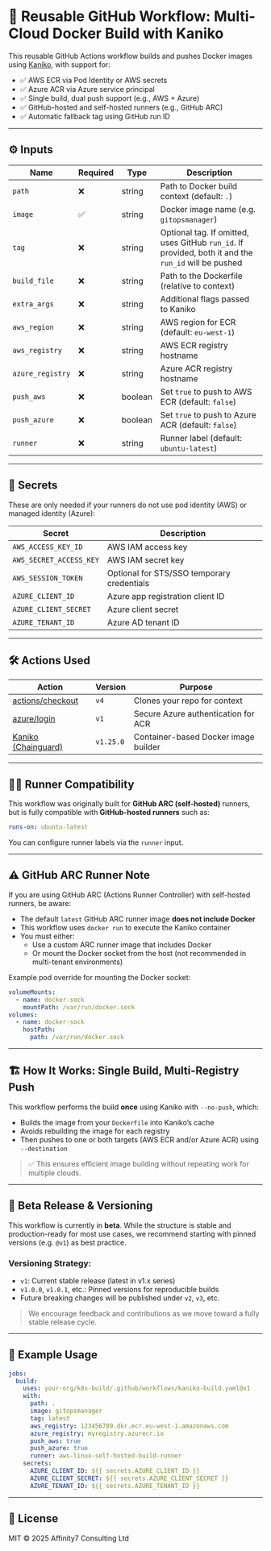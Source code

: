# 🚀 Reusable GitHub Workflow: Multi-Cloud Docker Build with Kaniko

This reusable GitHub Actions workflow builds and pushes Docker images using [Kaniko](https://github.com/GoogleContainerTools/kaniko), with support for:

- ✅ AWS ECR via Pod Identity or AWS secrets
- ✅ Azure ACR via Azure service principal
- ✅ Single build, dual push support (e.g., AWS + Azure)
- ✅ GitHub-hosted and self-hosted runners (e.g., GitHub ARC)
- ✅ Automatic fallback tag using GitHub run ID

---

## ⚙️ Inputs

| Name             | Required | Type    | Description |
|------------------|----------|---------|-------------|
| `path`           | ❌        | string  | Path to Docker build context (default: `.`) |
| `image`          | ✅        | string  | Docker image name (e.g. `gitopsmanager`) |
| `tag`            | ❌        | string  | Optional tag. If omitted, uses GitHub `run_id`. If provided, both it and the `run_id` will be pushed |
| `build_file`     | ❌        | string  | Path to the Dockerfile (relative to context) |
| `extra_args`     | ❌        | string  | Additional flags passed to Kaniko |
| `aws_region`     | ❌        | string  | AWS region for ECR (default: `eu-west-1`) |
| `aws_registry`   | ❌        | string  | AWS ECR registry hostname |
| `azure_registry` | ❌        | string  | Azure ACR registry hostname |
| `push_aws`       | ❌        | boolean | Set `true` to push to AWS ECR (default: `false`) |
| `push_azure`     | ❌        | boolean | Set `true` to push to Azure ACR (default: `false`) |
| `runner`         | ❌        | string  | Runner label (default: `ubuntu-latest`) |

---

## 🔐 Secrets

These are only needed if your runners do not use pod identity (AWS) or managed identity (Azure):

| Secret                 | Description |
|------------------------|-------------|
| `AWS_ACCESS_KEY_ID`    | AWS IAM access key |
| `AWS_SECRET_ACCESS_KEY`| AWS IAM secret key |
| `AWS_SESSION_TOKEN`    | Optional for STS/SSO temporary credentials |
| `AZURE_CLIENT_ID`      | Azure app registration client ID |
| `AZURE_CLIENT_SECRET`  | Azure client secret |
| `AZURE_TENANT_ID`      | Azure AD tenant ID |

---

## 🛠 Actions Used

| Action | Version | Purpose |
|--------|---------|---------|
| [actions/checkout](https://github.com/actions/checkout) | `v4` | Clones your repo for context |
| [azure/login](https://github.com/Azure/login) | `v1` | Secure Azure authentication for ACR |
| [Kaniko (Chainguard)](https://github.com/chainguard-images/kaniko-project) | `v1.25.0` | Container-based Docker image builder |

---

## 🧑‍💻 Runner Compatibility

This workflow was originally built for **GitHub ARC (self-hosted)** runners, but is fully compatible with **GitHub-hosted runners** such as:

```yaml
runs-on: ubuntu-latest
```

You can configure runner labels via the `runner` input.

---

## ⚠️ GitHub ARC Runner Note

If you are using GitHub ARC (Actions Runner Controller) with self-hosted runners, be aware:

- The default `latest` GitHub ARC runner image **does not include Docker**
- This workflow uses `docker run` to execute the Kaniko container
- You must either:
  - Use a custom ARC runner image that includes Docker
  - Or mount the Docker socket from the host (not recommended in multi-tenant environments)

Example pod override for mounting the Docker socket:
```yaml
volumeMounts:
  - name: docker-sock
    mountPath: /var/run/docker.sock
volumes:
  - name: docker-sock
    hostPath:
      path: /var/run/docker.sock
```
---

## 🏗 How It Works: Single Build, Multi-Registry Push

This workflow performs the build **once** using Kaniko with `--no-push`, which:

- Builds the image from your `Dockerfile` into Kaniko’s cache
- Avoids rebuilding the image for each registry
- Then pushes to one or both targets (AWS ECR and/or Azure ACR) using `--destination`

> ✅ This ensures efficient image building without repeating work for multiple clouds.

---

## 🧪 Beta Release & Versioning

This workflow is currently in **beta**. While the structure is stable and production-ready for most use cases, we recommend starting with pinned versions (e.g. `@v1`) as best practice.

### Versioning Strategy:

- `v1`: Current stable release (latest in v1.x series)
- `v1.0.0`, `v1.0.1`, etc.: Pinned versions for reproducible builds
- Future breaking changes will be published under `v2`, `v3`, etc.

> We encourage feedback and contributions as we move toward a fully stable release cycle.

---

## 🧪 Example Usage

```yaml
jobs:
  build:
    uses: your-org/k8s-build/.github/workflows/kaniko-build.yaml@v1
    with:
      path: .
      image: gitopsmanager
      tag: latest
      aws_registry: 123456789.dkr.ecr.eu-west-1.amazonaws.com
      azure_registry: myregistry.azurecr.io
      push_aws: true
      push_azure: true
      runner: aws-linux-self-hosted-build-runner
    secrets:
      AZURE_CLIENT_ID: ${{ secrets.AZURE_CLIENT_ID }}
      AZURE_CLIENT_SECRET: ${{ secrets.AZURE_CLIENT_SECRET }}
      AZURE_TENANT_ID: ${{ secrets.AZURE_TENANT_ID }}
```

---

## 📄 License

MIT © 2025 Affinity7 Consulting Ltd
